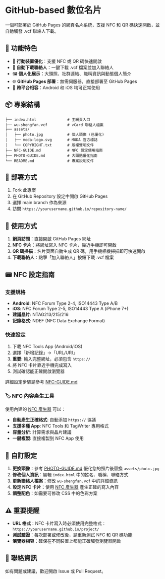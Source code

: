 # GitHub-based 數位名片

一個可部署於 GitHub Pages 的網頁名片系統，支援 NFC 和 QR 碼快速開啟，並自動觸發 .vcf 聯絡人下載。

## 🎯 功能特色

- 📱 **行動裝置優化**：支援 NFC 或 QR 碼快速開啟
- 📇 **自動下載聯絡人**：一鍵下載 .vcf 檔案並加入聯絡人
- 🖼 **個人化展示**：大頭照、社群連結、職稱資訊與動態個人簡介
- 🌐 **GitHub Pages 部署**：無需伺服器，直接部署至 GitHub Pages
- 📱 **跨平台相容**：Android 和 iOS 均可正常使用

## 📦 專案結構

```
├── index.html              # 主網頁入口
├── wu-shengfan.vcf         # vCard 聯絡人檔案
├── assets/
│   ├── photo.jpg           # 個人頭像 (已優化)
│   ├── moda-logo.svg       # MODA 官方標誌
│   └── COPYRIGHT.txt       # 版權聲明文件
├── NFC-GUIDE.md            # NFC 設定使用指南
├── PHOTO-GUIDE.md          # 大頭貼優化指南
└── README.md               # 專案說明文件
```

## 🚀 部署方式

1. Fork 此專案
2. 在 GitHub Repository 設定中開啟 GitHub Pages
3. 選擇 main branch 作為來源
4. 訪問 `https://yourusername.github.io/repository-name/`

## 📱 使用方式

1. **網頁訪問**：直接開啟 GitHub Pages 網址
2. **NFC 卡片**：將網址寫入 NFC 卡片，靠近手機即可開啟
3. **QR 碼掃描**：名片頁面自動生成 QR 碼，用手機相機掃描即可快速開啟
4. **下載聯絡人**：點擊「加入聯絡人」按鈕下載 .vcf 檔案

## 📟 NFC 設定指南

### 支援規格
- **Android**: NFC Forum Type 2-4, ISO14443 Type A/B
- **iOS**: NFC Forum Type 2-5, ISO14443 Type A (iPhone 7+)
- **建議晶片**: NTAG213/215/216
- **記錄格式**: NDEF (NFC Data Exchange Format)

### 快速設定
1. 下載 NFC Tools App (Android/iOS)
2. 選擇「新增記錄」→「URL/URI」
3. **重要**: 輸入完整網址，必須包含 `https://`
4. 將 NFC 卡片靠近手機完成寫入
5. 測試確認能正確開啟瀏覽器

詳細設定步驟請參考 [NFC-GUIDE.md](NFC-GUIDE.md)
### 🏷️ NFC 內容產生工具
使用內建的 [NFC 產生器](nfc-generator.html) 可以：
- **自動產生正確格式**: 自動添加 `https://` 協議
- **支援多種 App**: NFC Tools 和 TagWriter 專用格式
- **容量分析**: 計算需求與晶片建議
- **一鍵複製**: 直接複製到 NFC App 使用

## 🔧 自訂設定

1. **更換頭像**：參考 [PHOTO-GUIDE.md](PHOTO-GUIDE.md) 優化您的照片後替換 `assets/photo.jpg`
2. **修改個人資訊**：編輯 `index.html` 中的姓名、職稱、聯絡方式
3. **更新聯絡人檔案**：修改 `wu-shengfan.vcf` 中的詳細資訊
4. **設定 NFC 卡片**：使用 [NFC 產生器](nfc-generator.html) 產生正確的寫入內容
5. **調整配色**：如需要可修改 CSS 中的色彩方案

## ⚠️ 重要提醒

- **URL 格式**：NFC 卡片寫入時必須使用完整格式：`https://yourusername.github.io/project/`
- **測試驗證**：每次部署或修改後，請重新測試 NFC 和 QR 碼功能
- **瀏覽器相容**：確保在不同裝置上都能正確觸發瀏覽器開啟

## 📧 聯絡資訊

如有問題或建議，歡迎開啟 Issue 或 Pull Request。
